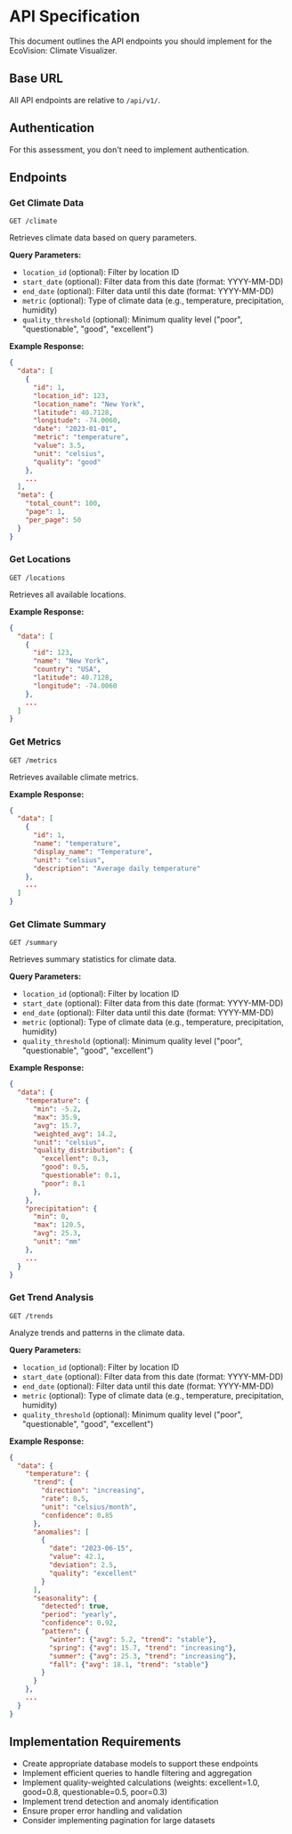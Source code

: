 # API Specification

This document outlines the API endpoints you should implement for the EcoVision: Climate Visualizer.

## Base URL

All API endpoints are relative to `/api/v1/`.

## Authentication

For this assessment, you don't need to implement authentication.

## Endpoints

### Get Climate Data

```
GET /climate
```

Retrieves climate data based on query parameters.

**Query Parameters:**

- `location_id` (optional): Filter by location ID
- `start_date` (optional): Filter data from this date (format: YYYY-MM-DD)
- `end_date` (optional): Filter data until this date (format: YYYY-MM-DD)
- `metric` (optional): Type of climate data (e.g., temperature, precipitation, humidity)
- `quality_threshold` (optional): Minimum quality level ("poor", "questionable", "good", "excellent")

**Example Response:**

```json
{
  "data": [
    {
      "id": 1,
      "location_id": 123,
      "location_name": "New York",
      "latitude": 40.7128,
      "longitude": -74.0060,
      "date": "2023-01-01",
      "metric": "temperature",
      "value": 3.5,
      "unit": "celsius",
      "quality": "good"
    },
    ...
  ],
  "meta": {
    "total_count": 100,
    "page": 1,
    "per_page": 50
  }
}
```

### Get Locations

```
GET /locations
```

Retrieves all available locations.

**Example Response:**

```json
{
  "data": [
    {
      "id": 123,
      "name": "New York",
      "country": "USA",
      "latitude": 40.7128,
      "longitude": -74.0060
    },
    ...
  ]
}
```

### Get Metrics

```
GET /metrics
```

Retrieves available climate metrics.

**Example Response:**

```json
{
  "data": [
    {
      "id": 1,
      "name": "temperature",
      "display_name": "Temperature",
      "unit": "celsius",
      "description": "Average daily temperature"
    },
    ...
  ]
}
```

### Get Climate Summary

```
GET /summary
```

Retrieves summary statistics for climate data.

**Query Parameters:**

- `location_id` (optional): Filter by location ID
- `start_date` (optional): Filter data from this date (format: YYYY-MM-DD)
- `end_date` (optional): Filter data until this date (format: YYYY-MM-DD)
- `metric` (optional): Type of climate data (e.g., temperature, precipitation, humidity)
- `quality_threshold` (optional): Minimum quality level ("poor", "questionable", "good", "excellent")

**Example Response:**

```json
{
  "data": {
    "temperature": {
      "min": -5.2,
      "max": 35.9,
      "avg": 15.7,
      "weighted_avg": 14.2,
      "unit": "celsius",
      "quality_distribution": {
        "excellent": 0.3,
        "good": 0.5,
        "questionable": 0.1,
        "poor": 0.1
      },
    },
    "precipitation": {
      "min": 0,
      "max": 120.5,
      "avg": 25.3,
      "unit": "mm"
    },
    ...
  }
}
```

### Get Trend Analysis

```
GET /trends
```

Analyze trends and patterns in the climate data.

**Query Parameters:**

- `location_id` (optional): Filter by location ID
- `start_date` (optional): Filter data from this date (format: YYYY-MM-DD)
- `end_date` (optional): Filter data until this date (format: YYYY-MM-DD)
- `metric` (optional): Type of climate data (e.g., temperature, precipitation, humidity)
- `quality_threshold` (optional): Minimum quality level ("poor", "questionable", "good", "excellent")

**Example Response:**

```json
{
  "data": {
    "temperature": {
      "trend": {
        "direction": "increasing",
        "rate": 0.5,
        "unit": "celsius/month",
        "confidence": 0.85
      },
      "anomalies": [
        {
          "date": "2023-06-15",
          "value": 42.1,
          "deviation": 2.5,
          "quality": "excellent"
        }
      ],
      "seasonality": {
        "detected": true,
        "period": "yearly",
        "confidence": 0.92,
        "pattern": {
          "winter": {"avg": 5.2, "trend": "stable"},
          "spring": {"avg": 15.7, "trend": "increasing"},
          "summer": {"avg": 25.3, "trend": "increasing"},
          "fall": {"avg": 18.1, "trend": "stable"}
        }
      }
    },
    ...
  }
}
```


## Implementation Requirements

- Create appropriate database models to support these endpoints
- Implement efficient queries to handle filtering and aggregation
- Implement quality-weighted calculations (weights: excellent=1.0, good=0.8, questionable=0.5, poor=0.3)
- Implement trend detection and anomaly identification
- Ensure proper error handling and validation
- Consider implementing pagination for large datasets